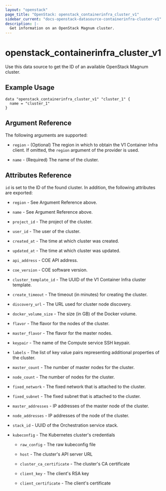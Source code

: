 ```yaml
---
layout: "openstack"
page_title: "OpenStack: openstack_containerinfra_cluster_v1"
sidebar_current: "docs-openstack-datasource-containerinfra-cluster-v1"
description: |-
  Get information on an OpenStack Magnum cluster.
---
```


# openstack\_containerinfra\_cluster\_v1

Use this data source to get the ID of an available OpenStack Magnum cluster.

## Example Usage

```hcl
data "openstack_containerinfra_cluster_v1" "cluster_1" {
  name = "cluster_1"
}
```

## Argument Reference

The following arguments are supported:

* `region` - (Optional) The region in which to obtain the V1 Container Infra
    client.
    If omitted, the `region` argument of the provider is used.

* `name` - (Required) The name of the cluster.

## Attributes Reference

`id` is set to the ID of the found cluster. In addition, the following
attributes are exported:

* `region` - See Argument Reference above.

* `name` - See Argument Reference above.

* `project_id` - The project of the cluster.

* `user_id` - The user of the cluster.

* `created_at` - The time at which cluster was created.

* `updated_at` - The time at which cluster was updated.

* `api_address` - COE API address.

* `coe_version` - COE software version.

* `cluster_template_id` - The UUID of the V1 Container Infra cluster template.

* `create_timeout` - The timeout (in minutes) for creating the cluster.

* `discovery_url` - The URL used for cluster node discovery.

* `docker_volume_size` - The size (in GB) of the Docker volume.

* `flavor` - The flavor for the nodes of the cluster.

* `master_flavor` - The flavor for the master nodes.

* `keypair` - The name of the Compute service SSH keypair.

* `labels` - The list of key value pairs representing additional properties of
    the cluster.

* `master_count` - The number of master nodes for the cluster.

* `node_count` - The number of nodes for the cluster.

* `fixed_network` - The fixed network that is attached to the cluster.

* `fixed_subnet` - The fixed subnet that is attached to the cluster.

* `master_addresses` - IP addresses of the master node of the cluster.

* `node_addresses` - IP addresses of the node of the cluster.

* `stack_id` - UUID of the Orchestration service stack.

* `kubeconfig` - The Kubernetes cluster's credentials

  * `raw_config` - The raw kubeconfig file

  * `host` - The cluster's API server URL

  * `cluster_ca_certificate` - The cluster's CA certificate

  * `client_key` - The client's RSA key
  
  * `client_certificate` - The client's certificate
